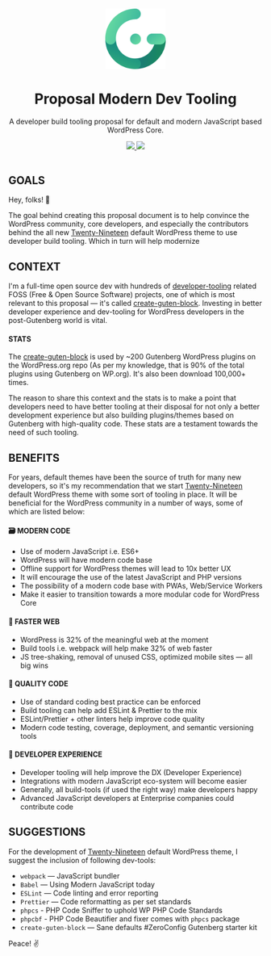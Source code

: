 <p align="center">
  <br>
  <a href="https://www.gridsome.org">
    <img src="https://raw.githubusercontent.com/gridsome/gridsome/master/assets/logo.png" width="120"/>
  </a>
</p>

<h1 align="center">Proposal Modern Dev Tooling</h1>

<p align="center">
  A developer build tooling proposal for default and modern JavaScript based WordPress Core.
</p>

<p align="center">
  <a title="MIT License" href="LICENSE">
    <img src="https://img.shields.io/github/license/gridsome/gridsome.svg?style=flat-square">
  </a>
  <a title="Follow on Twitter" href="https://twitter.com/MrAhmadAwais">
    <img src="https://img.shields.io/twitter/follow/gridsome.svg?style=social&label=Follow">
  </a>
  <br>
  <br>
</p>

## GOALS

Hey, folks! 🙌

The goal behind creating this proposal document is to help convince the WordPress community, core developers, and especially the contributors behind the all new [Twenty-Nineteen](https://github.com/WordPress/twentynineteen/) default WordPress theme to use developer build tooling. Which in turn will help modernize

## CONTEXT

I'm a full-time open source dev with hundreds of [developer-tooling](https://github.com/AhmadAwais) related FOSS (Free & Open Source Software) projects, one of which is most relevant to this proposal — it's called [create-guten-block](https://github.com/ahmadawais/create-guten-block). Investing in better developer experience and dev-tooling for WordPress developers in the post-Gutenberg world is vital.

#### STATS

The [create-guten-block](https://github.com/ahmadawais/create-guten-block) is used by ~200 Gutenberg WordPress plugins on the WordPress.org repo (As per my knowledge, that is 90% of the total plugins using Gutenberg on WP.org). It's also been download 100,000+ times.

The reason to share this context and the stats is to make a point that developers need to have better tooling at their disposal for not only a better development experience but also building plugins/themes based on Gutenberg with high-quality code. These stats are a testament towards the need of such tooling.

## BENEFITS

For years, default themes have been the source of truth for many new developers, so it's my recommendation that we start [Twenty-Nineteen](https://github.com/WordPress/twentynineteen/) default WordPress theme with some sort of tooling in place. It will be beneficial for the WordPress community in a number of ways, some of which are listed below:

#### 🗃️ **MODERN CODE**

- Use of modern JavaScript i.e. ES6+
- WordPress will have modern code base
- Offline support for WordPress themes will lead to 10x better UX
- It will encourage the use of the latest JavaScript and PHP versions
- The possibility of a modern code base with PWAs, Web/Service Workers
- Make it easier to transition towards a more modular code for WordPress Core

#### 🏇 **FASTER WEB**

- WordPress is 32% of the meaningful web at the moment
- Build tools i.e. webpack will help make 32% of web faster
- JS tree-shaking, removal of unused CSS, optimized mobile sites — all big wins

#### 🌟 **QUALITY CODE**

- Use of standard coding best practice can be enforced
- Build tooling can help add ESLint & Prettier to the mix
- ESLint/Prettier + other linters help improve code quality
- Modern code testing, coverage, deployment, and semantic versioning tools

#### 🦁 **DEVELOPER EXPERIENCE**

- Developer tooling will help improve the DX (Developer Experience)
- Integrations with modern JavaScript eco-system will become easier
- Generally, all build-tools (if used the right way) make developers happy
- Advanced JavaScript developers at Enterprise companies could contribute code

## **SUGGESTIONS**

For the development of [Twenty-Nineteen](https://github.com/WordPress/twentynineteen/) default WordPress theme, I suggest the inclusion of following dev-tools:

- `webpack` —  JavaScript bundler
- `Babel` —  Using Modern JavaScript today
- `ESLint` — Code linting and error reporting
- `Prettier` — Code reformatting as per set standards
- `phpcs` - PHP Code Sniffer to uphold WP PHP Code Standards
- `phpcbf` - PHP Code Beautifier and fixer comes with `phpcs` package
- `create-guten-block` — Sane defaults #ZeroConfig Gutenberg starter kit

Peace! ✌️
